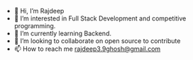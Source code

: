 - 👋 Hi, I’m Rajdeep
- 👀 I’m interested in Full Stack Development and competitive programming.
- 🌱 I’m currently learning Backend. 
- 💞️ I’m looking to collaborate on open source to contribute
- 📫 How to reach me rajdeep3.9ghosh@gmail.com

<!---
rajdeep0309/rajdeep0309 is a ✨ particular ✨ repository because its `README.md` (this file) appears on your GitHub profile.
You can click the Preview link to take a look at your changes.
--->
